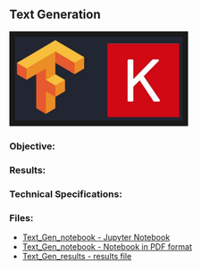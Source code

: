 
## Text Generation

<img src="./tf.jpg" 
 width="300" height="150" border="10" />

### Objective:


### Results:




### Technical Specifications:

### Files:

* [Text_Gen_notebook - Jupyter Notebook](./Text_Gen_notebook.ipynb)
* [Text_Gen_notebook - Notebook in PDF format](./Text_Gen_notebook.pdf)
* [Text_Gen_results - results file](./Text_Gen_results.txt)
